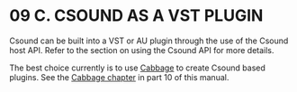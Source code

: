# 09 C. CSOUND AS A VST PLUGIN

Csound can be built into a VST or AU plugin through the use of the
Csound host API. Refer to the section on using the Csound API for more
details.

The best choice currently is
to use [Cabbage](https://www.cabbageaudio.com) to create Csound based plugins.
See the [Cabbage chapter](10-b-cabbage.md) in part 10 of this manual.
